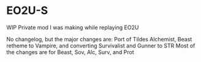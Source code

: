 # EO2U-S
WIP Private mod I was making while replaying EO2U

No changelog, but the major changes are: Port of Tildes Alchemist, Beast retheme to Vampire, and converting Survivalist and Gunner to STR
Most of the changes are for Beast, Sov, Alc, Surv, and Prot
